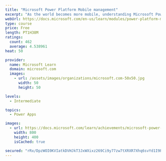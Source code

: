 ```yaml
---
title: "Microsoft Power Platform Mobile management"
excerpt: "As the world becomes more mobile, understanding Microsoft Power Platform mobile capabilities allows functional consultants not only ensure seamless access from mobile devices, but also take advantage of its unique form factor when implementing Dynamics 365 solutions."
webUrl: https://docs.microsoft.com/en-us/learn/modules/power-platform-mobile-management/
type: course
price: Free
length: PT1H38M
ratings:
  count: 462
  average: 4.538961
heat: 50

provider:
  name: Microsoft Learn
  domain: microsoft.com
  images:
    - url: /assets/images/organizations/microsoft.com-50x50.jpg
      width: 50
      height: 50

levels:
  - Intermediate

topics:
  - Power Apps

images:
  - url: https://docs.microsoft.com/learn/achievements/microsoft-power-platform-mobile-management-social.png
    width: 800
    height: 400
    isCached: true

secured: "rRx/DpzWOI0KVIatkDVHJkT3JxWXixz269Ci9y77zw7tXRXR7Xhq6svYd1I9PZH+M9fsaNEvbx3AvuSvdHKEFgYrk2exreZdPKbN27/DMmHwJBiicXIu9eKSmCYVLcOMrxDHXGSGiLUXe+XXGHrSw/FLbiu759EaiyO79VpmgVpUthFpWwGPX1hikdwd0xSlj8QJ4NrBJ+fYoBVpm+jGmjghlwf241eeb2kuWRa7BDKwzdYGdzvBoiKfXl5wxm7523Kld/wbinaiXH2ys6aJ4Q4hsqHLjygpSQHLvzyATwW5RfdOZDADWVfpQ2/c32qIdIK2V3jTZaYwRR7blCKM0S2n54nd1Gsajn66BH/xcf4/2R4ysnugJIE+BsQBi+WhZGjSYJQZdI3e0kP2CtSIhCxnLjryLNGVL4AHjzVZZH0=;jP9f2LSpohaRSfOU4E9ZVQ=="
---
```


